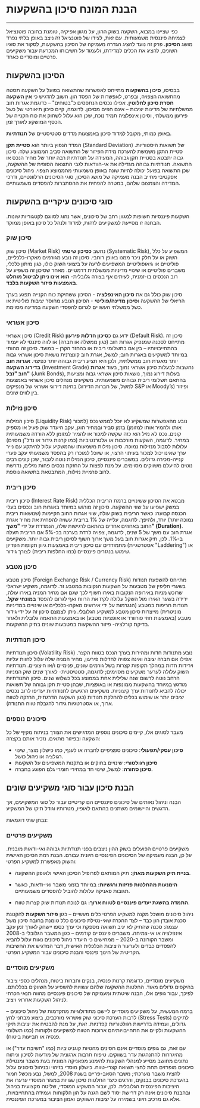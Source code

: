 # הבנת המונח סיכון בהשקעות
---

כפי שציינו במבוא, השקעה בשוק ההון, על מגוון אפיקיה, טומנת בחובה פוטנציאל לצמיחה פיננסית משמעותית. עם זאת, לצידו של פוטנציאל זה ניצב באופן בלתי נפרד מושג **הסיכון**. פרק זה נועד להציג הגדרה מעמיקה של הסיכון בהשקעות, לסקור את סוגיו השונים, להציג את הכלים למדידתו, ולעמוד על חשיבותו המכרעת עבור משקיעים פרטיים ומוסדיים כאחד.

## הסיכון בהשקעות

בבסיסו, **סיכון בהשקעות** מתייחס לאפשרות שהתשואה בפועל על השקעה תסטה מהתשואה הצפויה, ובפרט, לאפשרות של הפסד הון. חשוב להדגיש כי **אין השקעה חסרת סיכון לחלוטין**. אפילו נכסים הנתפסים כ"בטוחים" – כדוגמת אגרות חוב ממשלתיות של מדינות יציבות – אינם חפים מסיכון. לדוגמה, קיים סיכון תיאורטי של כשל פירעון ממשלתי, וסיכון אינפלציה תמיד נוכח, שכן הוא עלול לשחוק את כוח הקנייה של הכסף המושקע לאורך זמן.

באופן כמותי, מקובל למדוד סיכון באמצעות מדדים סטטיסטיים של **תנודתיות**. 

המדד הנפוץ ביותר הוא **סטיית תקן** (Standard Deviation) של תשואות היסטוריות. סטיית התקן משמשת להערכת מידת הפיזור של התשואה סביב הממוצע שלה. סיכון גבוה יתבטא בסטיית תקן גבוהה, המעידה על תנודתיות רבה יותר של מחיר הנכס או התשואה. תנודתיות גבוהה מגדילה את אי-הוודאות לגבי התוצאה הסופית של ההשקעה, שכן התשואה בפועל יכולה להיות שונה באופן משמעותי מהממוצע הצפוי. ניהול סיכונים אפקטיבי מחייב הבנה מעמיקה של מושג הסיכון, סוגי הסיכונים הרלוונטיים, ודרכי המדידה והצמצום שלהם, במטרה להפחית את ההסתברות להפסדים משמעותיים.

## סוגי סיכונים עיקריים בהשקעות

השקעות פיננסיות חשופות למגוון רחב של סיכונים, אשר נהוג לסווגם לקטגוריות שונות. הבחנה זו מסייעת למשקיעים לזהות, למדוד ולנהל כל סיכון באופן ממוקד.

### סיכון שוק 
סיכון שוק (Market Risk) נחשב **כסיכון שיטתי** (Systematic Risk), המשפיע על כלל השוק או על חלק ניכר ממנו באופן רוחבי. סיכון זה נובע מגורמים מאקרו-כלכליים, פוליטיים או גיאופוליטיים המשפיעים לרעה על ביצועי השוק כולו, כגון מיתון כלכלי, משברים פוליטיים או שינויי מדיניות ממשלתית דרמטיים. מאחר שסיכון זה משפיע על רוב הנכסים בו-זמנית, לעיתים אף בצורה גלובלית- **הוא אינו ניתן לביטול מוחלט באמצעות פיזור השקעות בלבד**. 

סיכון שוק כולל גם את **סיכון האינפלציה** - הסיכון ששחיקת כוח הקנייה תפגע בערך הריאלי של ההשקעה ו**סיכון מדינה/פוליטי** - הסיכון הנובע מחוסר יציבות פוליטית או כשל ממשלתי העשויים לגרום להפסדי השקעה במדינה מסוימת.

### סיכון אשראי
סיכון אשראי (Credit Risk) ידוע גם כ**סיכון חדלות פירעון** (Default Risk). סיכון זה מתייחס לסכנה שמנפיק אגרות חוב (כגון ממשלה או חברה) או לווה פיננסי לא יעמוד בהתחייבויותיו – בין אם בתשלומי ריבית או בהחזר הקרן – במועד. סיכון זה מהותי במיוחד למשקיעים באגרות חוב; למשל, אגרת חוב קונצרנית נושאת סיכון אשראי גבוה יותר מאגרת חוב ממשלתית, ולכן היא תציע ריבית גבוהה יותר כפיצוי. **אגרות חוב בדירוג השקעה** (Investment Grade) נחשבות לבעלות סיכון אשראי נמוך, בעוד **אגרות חוב "זבל"** (Junk Bonds), בעלות דירוג נמוך, נושאות סיכון אשראי גבוה ומציעות בהתאם תשלומי ריבית גבוהים משמעותית. משקיעים מנהלים סיכון אשראי באמצעות בחינת דירוגי אשראי של מנפיקים (למשל, של חברות הדירוג S&P או Moody’s) ופיזור בין לווים שונים.

### סיכון נזילות
סיכון הנזילות (Liquidity Risk) נובע מהאפשרות שמשקיע לא יוכל לממש נכס (למכור אותו ולהמיר אותו למזומן) בזמן סביר ובמחיר הוגן, עקב היעדר שוק פעיל או מספיק קונים. נכס לא נזיל הוא כזה שקשה למכור או להמיר למזומן ללא הורדה משמעותית במחיר. לדוגמה, השקעות מורכבות או אלטרנטיביות (כמו קרנות גידור או נדל"ן מסוים) עלולות לסבול מנזילות נמוכה. סיכון נזילות משמעותו שהמשקיע עלול להיתקע עם נייר ערך שאינו יכול למכור בעיתוי הרצוי, או שיוכל למוכרו רק בהפסד משמעותי עקב פערי קנייה-מכירה גדולים. במשברים פיננסיים, סיכון הנזילות נוטה לגבור, שכן קונים רבים נוטים להיעלם משווקים מסוימים. על מנת לפצות על החזקת נכסים פחות נזילים, נדרשת לרוב פרמיית נזילות, המתבטאת בתשואה נוספת.

### סיכון ריבית
סיכון ריבית (Interest Rate Risk) מבטא את הסיכון ששינויים ברמת הריבית הכללית במשק ישפיעו על שווי ההשקעה. סיכון זה מורגש במיוחד באגרות חוב ונכסים בעלי הכנסה קבועה: כאשר הריבית בשוק עולה, שווי אגרות החוב הקיימות (שנושאות ריבית נמוכה יותר) יורד, ולהיפך. לדוגמה, עלייה של 1% בריבית עשויה להפחית את מחיר אגרת החוב באחוזים אחדים בהתאם לרגישות שלה, הנמדדת על ידי **"משך" (Duration)**. אגרת חוב עם משך של 5 שנים, לדוגמה, צפויה לרדת בערכה בכ-5% אם הריבית תעלה ב-1%. לכן, תיק אגרות חוב בעל משך ארוך חשוף לסיכון ריבית גבוה יותר. משקיעים מתמודדים עם סיכון ריבית באמצעות גיוון תקופות הפדיון (אסטרטגיית "Laddering") או שימוש בנגזרים פיננסיים (כמו החלפות ריבית) לצורך גידור.

### סיכון מטבע 
סיכון מטבע (Foreign Exchange Risk / Currency Risk) מתייחס להשפעת תנודות בשערי חליפין של מטבעות על השקעות הנקובות במטבע זר. לדוגמה, משקיע ישראלי שרוכש מניות באירופה הנקובות באירו חשוף לכך שגם אם מחיר המניה באירו עולה, ירידה בשער האירו מול השקל עלולה לקזז את הרווח ואף לגרום להפסד **במונחי שקל.** תנודות חריפות במטבע (הנגרמות על ידי אירועים מאקרו-כלכליים או שינויים במדיניות מוניטרית) מייצרות סיכון מטבע למשקיע הגלובלי. ניתן לצמצם סיכון זה על ידי גידור מטבע (באמצעות חוזי פורוורד או אופציות מטבע) או באמצעות התאמה גלובלית ולאחר בדיקת קורלציה- פיזור ההשקעות במטבעות שונים בתיק ההשקעות.

### סיכון תנודתיות
סיכון תנודתיות (Volatility Risk) נובע מתנודות חדות ומהירות בערך הנכס בטווח הקצר. אפילו אם חברה יציבה ואינה צפויה לחדלות פירעון, מחיר המניה שלה עלול לחוות עליות וירידות חדות במהלך תקופות קצרות בשל גורמים שונים, פנימיים ו/או חיצוניים. תנודתיות השוק עלולה לערער משקיעים מסוימים; לדוגמה, סטטיסטית- לאורך שנים שוק המניות הרחב נוטה לרשום שנה שלילית אחת בממוצע בכל כשלוש שנים. סיכון התנודתיות מודגש במיוחד בהשקעות ממונפות או באופציות, שבהן סטיית תקן גבוהה של תשואות יכולה להביא לתנודות ערך קיצוניות. משקיעים הרגישים לתנודתיות יעדיפו לרוב נכסים יציבים יותר או שימוש בכלים להחלקת תנודות (כגון השקעה הדרגתית, החזקה לטווח ארוך, או אסטרטגיות גידור להגבלת טווח התנודה).


### סיכונים נוספים 
מעבר לסוגים אלו, קיימים סיכונים נוספים המדגישים את הצורך בניתוח מקיף של כל השקעה ובפיזור מתאים. נזכיר אותם בקצרה:
* **סיכון עסקי/תפעולי**: סיכונים ספציפיים לחברה או לענף, כמו כישלון מוצר, שינוי רגולציה או ניהול כושל. 
* **סיכון רגולטורי**: שינויים בחוקים או בתקנות המשפיעים על השקעות
* **סיכון סחורה**: למשל, שינוי חד במחירי חומרי גלם הפוגע בחברה. 

## הבנת סיכון עבור סוגי משקיעים שונים

הבנה וניהול נאותים של סיכונים פיננסיים הם קריטיים עבור כל סוגי המשקיעים, אך הדגשים והיישומים משתנים בהתאם לאופיו, מטרותיו וגודל תיקו של המשקיע. 

נבחן שתי דוגמאות:

### משקיעים פרטיים

משקיעים פרטיים הפועלים בשוק ההון ניצבים בפני תנודתיות גבוהה ואי-ודאות מובנית. על כן, הבנה מעמיקה של הסיכונים הפיננסיים חיונית עבורם. הבנת רמת הסיכון האישית והשוק מאפשרת למשקיע הפרטי:

- **בניית תיק השקעות מאוזן:** תיק המותאם לפרופיל הסיכון האישי ולאופק ההשקעה.
    
- **הימנעות מהחלטות פזיזות ורגשיות:** במיוחד בזמני משבר ואי-ודאות, כאשר תגובות פאניקה עלולות להוביל להפסדים משמעותיים.
    
- **התמדה בהשגת יעדים פיננסיים לטווח ארוך:** גם לנוכח תנודות שוק קצרות טווח.
    

ניהול סיכונים מושכל מקנה למשקיע הפרטי כלים מעשיים – כגון **פיזור השקעות** להקטנת סכנת אובדן הון כבד – לצד ההכרה שאי-נטילת סיכונים כלל טומנת בחובה סיכון משל עצמה: סכנה שהתיק לא יניב תשואה מספקת וכי ערך כספו יישחק לאורך זמן עקב אינפלציה או אי-צמיחה. משברים פיננסיים קודמים – כגון המשבר הגלובלי ב-2008 ומשבר הקורונה ב-2020 – ממחישים כי היעדר ניהול סיכונים נאות עלול להביא להפסדים כבדים ולערעור היציבות הכלכלית האישית, דבר המדגיש את החשיבות הקריטית של חינוך פיננסי והבנת סיכונים עבור המשקיע הפרטי.

### משקיעים מוסדיים

משקיעים מוסדיים, כדוגמת קרנות פנסיה, בנקים וחברות ביטוח, מנהלים כספי ציבור בהיקפים גדולים מאוד. החלטות ההשקעה שלהם עשויות להשפיע על השווקים בכללותם. לפיכך, עבור גופים אלו, הבנה שיטתית ומעמיקה של סיכונים פיננסיים מהווה תנאי הכרחי לניהול השקעות אחראי ויציב.

ברמה המעשית, על משקיעים מוסדיים ליישם מתודולוגיות מתקדמות של ניהול סיכונים – לרבות הערכת סיכוני שוק ואשראי מורכבים, ביצוע מבחני לחץ (Stress Tests) לתיקים גדולים, ועמידה בדרישות רגולטוריות קפדניות. זאת, על מנת להבטיח את יציבות תיקי ההשקעות ולקיים את התחייבויותיהם ארוכות הטווח למשקיעים ולקוחות (כמו תשלומי פנסיה או תביעות ביטוח).

עם זאת, גם גופים מוסדיים אינם חסינים מהטיות קוגניטיביות (כמו "חשיבת עדר") או מהיגררות להתנהגות עדר בשווקים. טיפוח תרבות ארגונית של מודעות לסיכון וניתוח נתונים מחושב מסייע למנהלי השקעות להימנע מפאניקה המונית בעת משבר ומנטילת סיכונים מופרזים תחת לחצי תשואה קצרי-טווח. כישלון מוסדי בזיהוי ובניהול סיכונים עלול להצית משבר מערכתי; משבר הסאב-פריים בשנת 2008, למשל, נבע מכשל חמור בהערכת סיכונים בבנקים, והדגים כיצד החלטות סיכון שגויות במגזר המוסדי ערערו את היציבות הפיננסית הגלובלית. לכן, עבור המשקיע המוסדי, שליטה מקצועית בניהול ובהבנת סיכונים אינה רק דרישת יסוד לשם הגנה על הון הלקוחות ועמידה בהתחייבויות, אלא גם מרכיב חיוני בשמירה על יציבות השווקים ואמון הציבור במערכת הפיננסית.